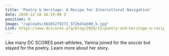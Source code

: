 ```yaml
---
title: 'Poetry & Heritage: A Recipe for Intercultural Navigation'
date: 2020-12-18 16:19:00 Z
position: 0
Image: "/uploads/46165279271_5f2bd3ab00_k.jpg"
Link: https://www.dcscores.org/blog/2020/12/poetry-and-heritage-a-recipe-for-intercultural-navigation
---
```


Like many DC SCORES poet-athletes, Yanina joined for the soccer but stayed for the poetry. Learn more about her story.